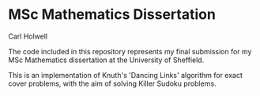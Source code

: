 # MSc Mathematics Dissertation
Carl Holwell

The code included in this repository represents my final submission for my MSc Mathematics dissertation at the University of Sheffield.

This is an implementation of Knuth's 'Dancing Links' algorithm for exact cover problems, with the aim of solving Killer Sudoku problems.
